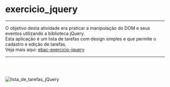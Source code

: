# exercicio_jquery

***

 O objetivo desta atividade era praticar a manipulação do DOM e seus eventos utilizando a biblioteca jQuery. <br>
 Esta aplicação é um lista de tarefas com design simples e que permite o cadastro e edição de tarefas. <br>
 Veja mais aqui: [ebac-exercicio-jquery](https://vercel.com/willson-alflen/ebac-exercicio-jquery)
 
***
 
 <br><br>
 
![lista_de_tarefas_jQuery](https://user-images.githubusercontent.com/87523872/215175614-abf0764d-cc9a-46bd-929d-9bf30970de2b.png)

 <br><br>
